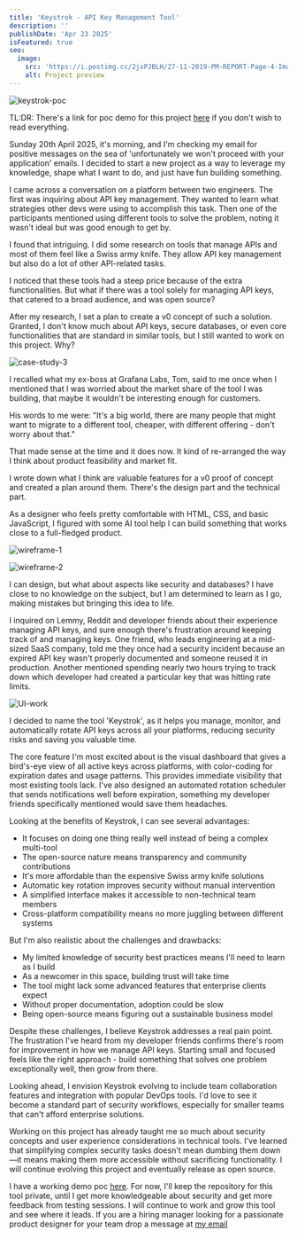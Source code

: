 ```yaml
---
title: 'Keystrok - API Key Management Tool'
description: ''
publishDate: 'Apr 23 2025'
isFeatured: true
seo:
  image:
    src: 'https://i.postimg.cc/2jxPJBLH/27-11-2019-PM-REPORT-Page-4-Image-0001.png'
    alt: Project preview
---
```


![keystrok-poc](https://i.postimg.cc/GtLGJstw/SCR-20250423-ogef.png)

TL:DR: There's a link for poc demo for this project <a href='https://kzmp0mpudzf1mgyj2w5s.lite.vusercontent.net/'>here</a> if you don't wish to read everything.

Sunday 20th April 2025, it's morning, and I'm checking my email for positive messages on the sea of 'unfortunately we won't proceed with your application' emails. I decided to start a new project as a way to leverage my knowledge, shape what I want to do, and just have fun building something.

I came across a conversation on a platform between two engineers. The first was inquiring about API key management. They wanted to learn what strategies other devs were using to accomplish this task. Then one of the participants mentioned using different tools to solve the problem, noting it wasn't ideal but was good enough to get by.

I found that intriguing. I did some research on tools that manage APIs and most of them feel like a Swiss army knife. They allow API key management but also do a lot of other API-related tasks.

I noticed that these tools had a steep price because of the extra functionalities. But what if there was a tool solely for managing API keys, that catered to a broad audience, and was open source?

After my research, I set a plan to create a v0 concept of such a solution. Granted, I don't know much about API keys, secure databases, or even core functionalities that are standard in similar tools, but I still wanted to work on this project. Why?

![case-study-3](https://i.postimg.cc/jSYrkdsk/case-study-3.png)

I recalled what my ex-boss at Grafana Labs, Tom, said to me once when I mentioned that I was worried about the market share of the tool I was building, that maybe it wouldn't be interesting enough for customers.

His words to me were: "It's a big world, there are many people that might want to migrate to a different tool, cheaper, with different offering - don't worry about that."

That made sense at the time and it does now. It kind of re-arranged the way I think about product feasibility and market fit.

I wrote down what I think are valuable features for a v0 proof of concept and created a plan around them. There's the design part and the technical part.

As a designer who feels pretty comfortable with HTML, CSS, and basic JavaScript, I figured with some AI tool help I can build something that works close to a full-fledged product.

![wireframe-1](https://i.postimg.cc/K8dHjKMZ/case-study-2.png)

![wireframe-2](https://i.postimg.cc/rmZkh1mS/case-study-1.png)

I can design, but what about aspects like security and databases? I have close to no knowledge on the subject, but I am determined to learn as I go, making mistakes but bringing this idea to life.

I inquired on Lemmy, Reddit and developer friends about their experience managing API keys, and sure enough there's frustration around keeping track of and managing keys. One friend, who leads engineering at a mid-sized SaaS company, told me they once had a security incident because an expired API key wasn't properly documented and someone reused it in production. Another mentioned spending nearly two hours trying to track down which developer had created a particular key that was hitting rate limits.

![UI-work](https://i.postimg.cc/TPhTMNDK/SCR-20250423-ofmj.png)

I decided to name the tool 'Keystrok', as it helps you manage, monitor, and automatically rotate API keys across all your platforms, reducing security risks and saving you valuable time.

The core feature I'm most excited about is the visual dashboard that gives a bird's-eye view of all active keys across platforms, with color-coding for expiration dates and usage patterns. This provides immediate visibility that most existing tools lack. I've also designed an automated rotation scheduler that sends notifications well before expiration, something my developer friends specifically mentioned would save them headaches.

Looking at the benefits of Keystrok, I can see several advantages:
- It focuses on doing one thing really well instead of being a complex multi-tool
- The open-source nature means transparency and community contributions
- It's more affordable than the expensive Swiss army knife solutions
- Automatic key rotation improves security without manual intervention
- A simplified interface makes it accessible to non-technical team members
- Cross-platform compatibility means no more juggling between different systems

But I'm also realistic about the challenges and drawbacks:
- My limited knowledge of security best practices means I'll need to learn as I build
- As a newcomer in this space, building trust will take time
- The tool might lack some advanced features that enterprise clients expect
- Without proper documentation, adoption could be slow
- Being open-source means figuring out a sustainable business model

Despite these challenges, I believe Keystrok addresses a real pain point. The frustration I've heard from my developer friends confirms there's room for improvement in how we manage API keys. Starting small and focused feels like the right approach - build something that solves one problem exceptionally well, then grow from there.

Looking ahead, I envision Keystrok evolving to include team collaboration features and integration with popular DevOps tools. I'd love to see it become a standard part of security workflows, especially for smaller teams that can't afford enterprise solutions.

Working on this project has already taught me so much about security concepts and user experience considerations in technical tools. I've learned that simplifying complex security tasks doesn't mean dumbing them down—it means making them more accessible without sacrificing functionality. I will continue evolving this project and eventually release as open source.

I have a working demo poc <a href='https://kzmp0mpudzf1mgyj2w5s.lite.vusercontent.net/'>here</a>. For now, I'll keep the repository for this tool private, until I get more knowledgeable about security and get more feedback from testing sessions. I will continue to work and grow this tool and see where it leads. If you are a hiring manager looking for a passionate product designer for your team drop a message at [my email](mailto:aosparesdetres@gmail.com)
